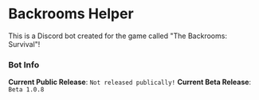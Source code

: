 # Backrooms Helper

This is a Discord bot created for the game called "The Backrooms: Survival"!

### Bot Info

**Current Public Release**: `Not released publically!`
**Current Beta Release**: `Beta 1.0.8`
